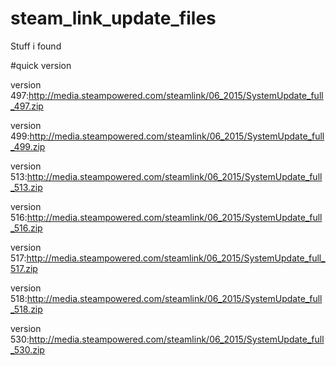 # steam_link_update_files
Stuff i found

#quick version

version 497:http://media.steampowered.com/steamlink/06_2015/SystemUpdate_full_497.zip

version 499:http://media.steampowered.com/steamlink/06_2015/SystemUpdate_full_499.zip

version 513:http://media.steampowered.com/steamlink/06_2015/SystemUpdate_full_513.zip

version 516:http://media.steampowered.com/steamlink/06_2015/SystemUpdate_full_516.zip

version 517:http://media.steampowered.com/steamlink/06_2015/SystemUpdate_full_517.zip

version 518:http://media.steampowered.com/steamlink/06_2015/SystemUpdate_full_518.zip

version 530:http://media.steampowered.com/steamlink/06_2015/SystemUpdate_full_530.zip
